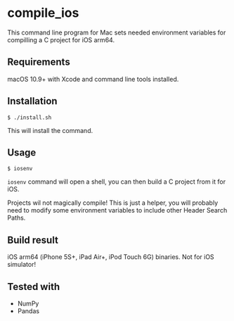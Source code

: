 # compile_ios

This command line program for Mac sets needed environment variables for compilling a C project for iOS arm64.

## Requirements

macOS 10.9+ with Xcode and command line tools installed.

## Installation

    $ ./install.sh
    
This will install the command.

## Usage

    $ iosenv
    
`iosenv` command will open a shell, you can then build a C project from it for iOS. 

Projects wil not magically compile! This is just a helper, you will probably need to modify some environment variables to include other Header Search Paths.

## Build result

iOS arm64 (iPhone 5S+, iPad Air+, iPod Touch 6G) binaries. Not for iOS simulator!

## Tested with

- NumPy
- Pandas
